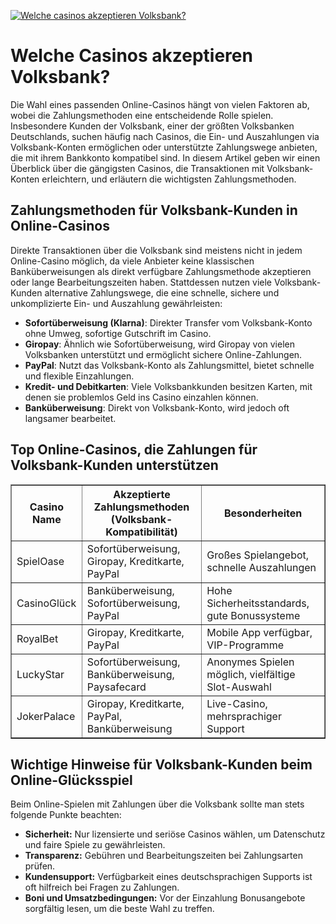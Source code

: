 [![Welche casinos akzeptieren Volksbank?](https://123-caf.pages.dev/gitsignup.png)](https://vrmoo.ru/Bt82HjjY)

<h1>Welche Casinos akzeptieren Volksbank?</h1> <p>Die Wahl eines passenden Online-Casinos hängt von vielen Faktoren ab, wobei die Zahlungsmethoden eine entscheidende Rolle spielen. Insbesondere Kunden der Volksbank, einer der größten Volksbanken Deutschlands, suchen häufig nach Casinos, die Ein- und Auszahlungen via Volksbank-Konten ermöglichen oder unterstützte Zahlungswege anbieten, die mit ihrem Bankkonto kompatibel sind. In diesem Artikel geben wir einen Überblick über die gängigsten Casinos, die Transaktionen mit Volksbank-Konten erleichtern, und erläutern die wichtigsten Zahlungsmethoden.</p>  <h2>Zahlungsmethoden für Volksbank-Kunden in Online-Casinos</h2> <p>Direkte Transaktionen über die Volksbank sind meistens nicht in jedem Online-Casino möglich, da viele Anbieter keine klassischen Banküberweisungen als direkt verfügbare Zahlungsmethode akzeptieren oder lange Bearbeitungszeiten haben. Stattdessen nutzen viele Volksbank-Kunden alternative Zahlungswege, die eine schnelle, sichere und unkomplizierte Ein- und Auszahlung gewährleisten:</p> <ul>   <li><strong>Sofortüberweisung (Klarna)</strong>: Direkter Transfer vom Volksbank-Konto ohne Umweg, sofortige Gutschrift im Casino.</li>   <li><strong>Giropay</strong>: Ähnlich wie Sofortüberweisung, wird Giropay von vielen Volksbanken unterstützt und ermöglicht sichere Online-Zahlungen.</li>   <li><strong>PayPal</strong>: Nutzt das Volksbank-Konto als Zahlungsmittel, bietet schnelle und flexible Einzahlungen.</li>   <li><strong>Kredit- und Debitkarten</strong>: Viele Volksbankkunden besitzen Karten, mit denen sie problemlos Geld ins Casino einzahlen können.</li>   <li><strong>Banküberweisung</strong>: Direkt von Volksbank-Konto, wird jedoch oft langsamer bearbeitet.</li> </ul>  <h2>Top Online-Casinos, die Zahlungen für Volksbank-Kunden unterstützen</h2> <table border="1" cellpadding="8" cellspacing="0">   <thead>     <tr>       <th>Casino Name</th>       <th>Akzeptierte Zahlungsmethoden (Volksbank-Kompatibilität)</th>       <th>Besonderheiten</th>     </tr>   </thead>   <tbody>     <tr>       <td>SpielOase</td>       <td>Sofortüberweisung, Giropay, Kreditkarte, PayPal</td>       <td>Großes Spielangebot, schnelle Auszahlungen</td>     </tr>     <tr>       <td>CasinoGlück</td>       <td>Banküberweisung, Sofortüberweisung, PayPal</td>       <td>Hohe Sicherheitsstandards, gute Bonussysteme</td>     </tr>     <tr>       <td>RoyalBet</td>       <td>Giropay, Kreditkarte, PayPal</td>       <td>Mobile App verfügbar, VIP-Programme</td>     </tr>     <tr>       <td>LuckyStar</td>       <td>Sofortüberweisung, Banküberweisung, Paysafecard</td>       <td>Anonymes Spielen möglich, vielfältige Slot-Auswahl</td>     </tr>     <tr>       <td>JokerPalace</td>       <td>Giropay, Kreditkarte, PayPal, Banküberweisung</td>       <td>Live-Casino, mehrsprachiger Support</td>     </tr>   </tbody> </table>  <h2>Wichtige Hinweise für Volksbank-Kunden beim Online-Glücksspiel</h2> <p>Beim Online-Spielen mit Zahlungen über die Volksbank sollte man stets folgende Punkte beachten:</p> <ul>   <li><strong>Sicherheit:</strong> Nur lizensierte und seriöse Casinos wählen, um Datenschutz und faire Spiele zu gewährleisten.</li>   <li><strong>Transparenz:</strong> Gebühren und Bearbeitungszeiten bei Zahlungsarten prüfen.</li>   <li><strong>Kundensupport:</strong> Verfügbarkeit eines deutschsprachigen Supports ist oft hilfreich bei Fragen zu Zahlungen.</li>   <li><strong>Boni und Umsatzbedingungen:</strong> Vor der Einzahlung Bonusangebote sorgfältig lesen, um die beste Wahl zu treffen.</li> </ul>